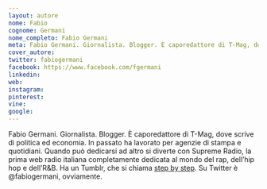 ```yaml
---
layout: autore
nome: Fabio
cognome: Germani
nome_completo: Fabio Germani
meta: Fabio Germani. Giornalista. Blogger. È caporedattore di T-Mag, dove scrive di politica ed economia. In passato ha lavorato per agenzie di stampa e quotidiani. Quando può dedicarsi ad altro si diverte con Supreme Radio, la prima web radio italiana completamente dedicata al mondo del rap, dell’hip hop e dell’R&B. Ha un Tumblr, che si chiama step by step. Su Twitter è \@fabiogermani, ovviamente.
cover_autore:
twitter: fabiogermani
facebook: https://www.facebook.com/fgermani
linkedin:
web:
instagram:
pinterest:
vine:
google:
---
```


Fabio Germani. Giornalista. Blogger. È caporedattore di T-Mag, dove scrive di politica ed economia. In passato ha lavorato per agenzie di stampa e quotidiani. Quando può dedicarsi ad altro si diverte con Supreme Radio, la prima web radio italiana completamente dedicata al mondo del rap, dell’hip hop e dell’R&B. Ha un Tumblr, che si chiama [step by step](http://fabiogermani.tumblr.com). Su Twitter è \@fabiogermani, ovviamente.
